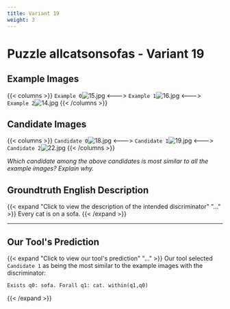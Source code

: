 ```yaml
---
title: Variant 19
weight: 3
---
```


# Puzzle allcatsonsofas - Variant 19

## Example Images
{{< columns >}}
`Example 0`![15.jpg](/natscene_data/images/15.jpg)
<--->
`Example 1`![16.jpg](/natscene_data/images/16.jpg)
<--->
`Example 2`![14.jpg](/natscene_data/images/14.jpg)
{{< /columns >}}

## Candidate Images
{{< columns >}}
`Candidate 0`![18.jpg](/natscene_data/images/18.jpg)
<--->
`Candidate 1`![19.jpg](/natscene_data/images/19.jpg)
<--->
`Candidate 2`![22.jpg](/natscene_data/images/22.jpg)
{{< /columns >}}

*Which candidate among the above candidates is most similar to all the example images? Explain why.*

## Groundtruth English Description

{{< expand "Click to view the description of the intended discriminator" "..." >}}
Every cat is on a sofa.
{{< /expand >}}

---



## Our Tool's Prediction

{{< expand "Click to view our tool's prediction" "..." >}}
Our tool selected `Candidate 1` as being the most similar to the example images with the discriminator:
```plaintext
Exists q0: sofa. Forall q1: cat. within(q1,q0)
```
{{< /expand >}}
